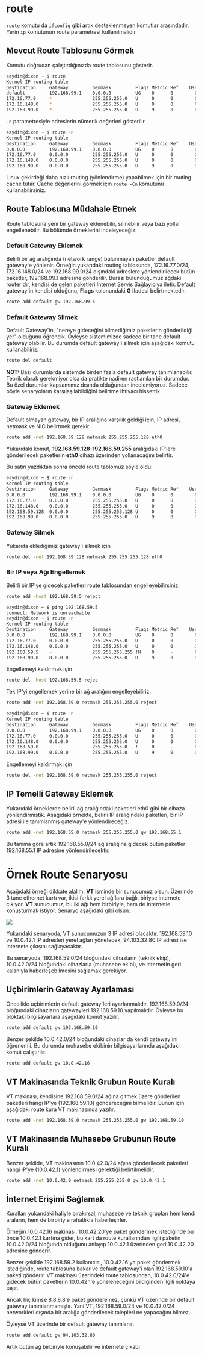 # route

```route``` komutu da ```ifconfig``` gibi artık desteklenmeyen komutlar arasındadır. Yerin ```ip``` komutunun route parametresi kullanılmalıdır.

## Mevcut Route Tablosunu Görmek

Komutu doğrudan çalıştırdığınızda route tablosunu gösterir.

```bash
eaydin@dixon ~ $ route
Kernel IP routing table
Destination     Gateway         Genmask         Flags Metric Ref    Use Iface
default         192.168.99.1    0.0.0.0         UG    0      0        0 wlan0
172.16.77.0     *               255.255.255.0   U     0      0        0 vmnet1
172.16.148.0    *               255.255.255.0   U     0      0        0 vmnet8
192.168.99.0    *               255.255.255.0   U     9      0        0 wlan0
```

```-n``` parametresiyle adreslerin nümerik değerleri gösterilir.

```bash
eaydin@dixon ~ $ route -n
Kernel IP routing table
Destination     Gateway         Genmask         Flags Metric Ref    Use Iface
0.0.0.0         192.168.99.1    0.0.0.0         UG    0      0        0 wlan0
172.16.77.0     0.0.0.0         255.255.255.0   U     0      0        0 vmnet1
172.16.148.0    0.0.0.0         255.255.255.0   U     0      0        0 vmnet8
192.168.99.0    0.0.0.0         255.255.255.0   U     9      0        0 wlan0
```

Linux çekirdeği daha hızlı routing (yönlendirme) yapabilmek için bir routing cache tutar. Cache değerlerini görmek için ```route -Cn``` komutunu kullanabilirsiniz.

## Route Tablosuna Müdahale Etmek
Route tablosuna yeni bir gateway eklenebilir, silinebilir veya bazı yollar engellenebilir. Bu bölümde örneklerini inceleyeceğiz.

### Default Gateway Eklemek

Belirli bir ağ aralığında (network range) bulunmayan paketler default gateway'e yönlenir. Örneğin yukarıdaki routing tablosunda, 172.16.77.0/24, 172.16.148.0/24 ve 192.168.99.0/24 dışındaki adreslere yönlendirilecek bütün paketler, 192.168.99.1 adresine gönderilir. Burası bulunduğumuz ağdaki router'dır, kendisi de gelen paketleri Internet Servis Sağlayıcıya iletir. Default gateway'in kendisi olduğunu, **Flags** kolonundaki **G** ifadesi belirtmektedir.

```bash
route add default gw 192.168.99.5
```

### Default Gateway Silmek

Default Gateway'in, "nereye gideceğini bilmediğimiz paketlerin gönderildiği yer" olduğunu öğrendik. Öyleyse sistemimizde sadece bir tane default gateway olabilir. Bu durumda default gateway'i silmek için aşağıdaki komutu kullanabiliriz.

```bash
route del default
```

**NOT:** Bazı durumlarda sistemde birden fazla default gateway tanımlanabilir. Teorik olarak gerekmiyor olsa da pratikte nadiren rastlanılan bir durumdur. Bu özel durumlar kapsamımız dışında olduğundan incelemiyoruz. Sadece böyle senaryoların karşılaşılabildiğini belirtme ihtiyacı hissettik.

### Gateway Eklemek

Default olmayan gateway, bir IP aralığına karşılık geldiği için, IP adresi, netmask ve NIC belirtmek gerekir.

```bash
route add -net 192.168.59.128 netmask 255.255.255.128 eth0
```

Yukarıdaki komut, **192.168.59.128-192.168.59.255** aralığıdaki IP'lere gönderilecek paketlerin **eth0** cihazı üzerinden yollanacağını belirtir.

Bu satırı yazdıktan sonra önceki route tablomuz şöyle oldu:

```bash
eaydin@dixon ~ $ route -n
Kernel IP routing table
Destination     Gateway         Genmask         Flags Metric Ref    Use Iface
0.0.0.0         192.168.99.1    0.0.0.0         UG    0      0        0 wlan0
172.16.77.0     0.0.0.0         255.255.255.0   U     0      0        0 vmnet1
172.16.148.0    0.0.0.0         255.255.255.0   U     0      0        0 vmnet8
192.168.59.128  0.0.0.0         255.255.255.128 U     0      0        0 eth0
192.168.99.0    0.0.0.0         255.255.255.0   U     9      0        0 wlan0
```
### Gateway Silmek

Yukarıda eklediğimiz gateway'i silmek için

```bash
route del -net 192.168.59.128 netmask 255.255.255.128 eth0
```

### Bir IP veya Ağı Engellemek

Belirli bir IP'ye gidecek paketleri route tablosundan engelleyebilirsiniz.

```bash
route add -host 192.168.59.5 reject
```

```bash
eaydin@dixon ~ $ ping 192.168.59.5
connect: Network is unreachable
eaydin@dixon ~ $ route -n
Kernel IP routing table
Destination     Gateway         Genmask         Flags Metric Ref    Use Iface
0.0.0.0         192.168.99.1    0.0.0.0         UG    0      0        0 wlan0
172.16.77.0     0.0.0.0         255.255.255.0   U     0      0        0 vmnet1
172.16.148.0    0.0.0.0         255.255.255.0   U     0      0        0 vmnet8
192.168.59.5    -               255.255.255.255 !H    0      -        0 -
192.168.99.0    0.0.0.0         255.255.255.0   U     9      0        0 wlan0
```

Engellemeyi kaldırmak için

```bash
route del -host 192.168.59.5 rejec
```

Tek IP'yi engellemek yerine bir ağ aralığını engelleyebiliriz.

```bash
route add -net 192.168.59.0 netmask 255.255.255.0 reject
```

```bash
eaydin@dixon ~ $ route -n
Kernel IP routing table
Destination     Gateway         Genmask         Flags Metric Ref    Use Iface
0.0.0.0         192.168.99.1    0.0.0.0         UG    0      0        0 wlan0
172.16.77.0     0.0.0.0         255.255.255.0   U     0      0        0 vmnet1
172.16.148.0    0.0.0.0         255.255.255.0   U     0      0        0 vmnet8
192.168.59.0    -               255.255.255.0   !     0      -        0 -
192.168.99.0    0.0.0.0         255.255.255.0   U     9      0        0 wlan0
```

Engellemeyi kaldırmak için

```bash
route del -net 192.168.59.0 netmask 255.255.255.0 reject
```

## IP Temelli Gateway Eklemek

Yukarıdaki örneklerde belirli ağ aralığındaki paketleri eth0 gibi bir cihaza yönlendirmiştik. Aşağıdaki örnekte, belirli IP aralığındaki paketleri, bir IP adresi ile tanımlanmış gateway'e yönlendireceğiz.

```bash
route add -net 192.168.55.0 netmask 255.255.255.0 gw 192.168.55.1
```

Bu tanıma göre artık 192.168.55.0/24 ağ aralığına gidecek bütün paketler 192.168.55.1 IP adresine yönlendirilecektir.



# Örnek Route Senaryosu

Aşağıdaki örneği dikkate alalım. **VT** isminde bir sunucumuz olsun. Üzerinde 3 tane ethernet kartı var, ikisi farklı yerel ağ'lara bağlı, biriyse internete çıkıyor. **VT** sunucumuz, bu iki ağı hem birbiriyle, hem de internetle konuşturmak istiyor. Senaryo aşağıdaki gibi olsun:

![](network.png)

Yukarıdaki senaryoda, VT sunucumuzun 3 IP adresi olacaktır. 192.168.59.10 ve 10.0.42.1 IP adresleri yerel ağları yönetecek, 94.103.32.80 IP adresi ise internete çıkışını sağlayacaktır.

Bu senaryoda, 192.168.59.0/24 bloğundaki cihazların (teknik ekip), 10.0.42.0/24 bloğundaki cihazlarla (muhasebe ekibi), ve internetin geri kalanıyla haberleşebilmesini sağlamak gerekiyor.

## Uçbirimlerin Gateway Ayarlaması

Öncelikle uçbirimlerin default gateway'leri ayarlanmalıdır. 192.168.59.0/24 bloğundaki cihazların gatewayleri 192.168.59.10 yapılmalıdır. Öyleyse bu bloktaki bilgisayarlara aşağıdaki komut yazılır.

```bash
route add default gw 192.168.59.10
```

Benzer şekilde 10.0.42.0/24 bloğundaki cihazlar da kendi gateway'ini öğrenemli. Bu durumda muhasebe ekibinin bilgisayarlarında aşağıdaki komut çalıştırılır.

```bash
route add default gw 10.0.42.16
```

## VT Makinasında Teknik Grubun Route Kuralı

VT makinası, kendisine 192.168.59.0/24 ağına gitmek üzere gönderilen paketleri hangi IP'ye (192.168.59.10) göndereceğini bilmelidir. Bunun için aşağıdaki route kura VT makinasında yazılır.

```bash
route add -net 192.168.59.0 netmask 255.255.255.0 gw 192.168.59.10
```
## VT Makinasında Muhasebe Grubunun Route Kuralı

Benzer şekilde, VT makinasının 10.0.42.0/24 ağına gönderilecek paketleri hangi IP'ye (10.0.42.1) yönlendirmesi gerektiği belirtilmelidir.

```bash
route add -net 10.0.42.0 netmask 255.255.255.0 gw 10.0.42.1
```

## İnternet Erişimi Sağlamak

Kuralları yukarıdaki haliyle bırakırsal, muhasebe ve teknik grupları hem kendi araların, hem de birbiriyle rahatlıkla haberleşirler.

Örneğin 10.0.42.16 makinası, 10.0.42.20'ye paket göndermek istediğinde bu önce 10.0.42.1 kartına gider, bu kart da route kurallarından ilgili paketin 10.0.42.0/24 bloğunda olduğunu anlayıp 10.0.42.1 üzerinden geri 10.0.42.20 adresine gönderir.

Benzer şekilde 192.168.59.2 kullanıcısı, 10.0.42.16'ya paket göndermek istediğinde, route tablosuna bakar ve default gateway'i olan 192.168.59.10'a paketi gönderir. VT makinası üzerindeki route tablosundan, 10.0.42.0/24'e gidecek bütün paketlerin 10.0.42.1'e yöneleneceğini bildiğinden ilgili noktaya taşır.

Ancak hiç kimse 8.8.8.8'e paket gönderemez, çünkü VT üzerinde bir default gateway tanımlanmamıştır. Yani VT, 192.168.59.0/24 ve 10.0.42.0/24 networkleri dışında bir aralığa gönderilecek talepleri ne yapacağını bilmez.

Öyleyse VT üzerinde bir default gateway tanımlanır.

```bash
route add default gw 94.103.32.80
```

Artık bütün ağ birbiriyle konuşabilir ve internete çıkabi
